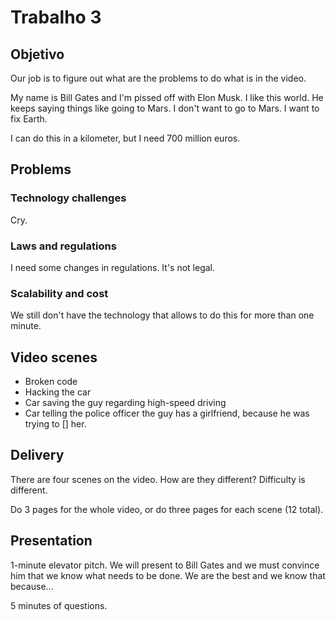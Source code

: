 # Trabalho 3
## Objetivo
Our job is to figure out what are the problems to do what is in the video.

My name is Bill Gates and I'm pissed off with Elon Musk. I like this world.
He keeps saying things like going to Mars. I don't want to go to Mars. I want to fix Earth.

I can do this in a kilometer, but I need 700 million euros. 

## Problems
### Technology challenges
Cry.

### Laws and regulations
I need some changes in regulations. It's not legal.

### Scalability and cost
We still don't have the technology that allows to do this for more than one minute.

## Video scenes
- Broken code
- Hacking the car
- Car saving the guy regarding high-speed driving
- Car telling the police officer the guy has a girlfriend, because he was trying to [] her.

## Delivery
There are four scenes on the video. How are they different? Difficulty is different.

Do 3 pages for the whole video, or do three pages for each scene (12 total).

## Presentation
1-minute elevator pitch.
We will present to Bill Gates and we must convince him that we know what needs to be done.
We are the best and we know that because...

5 minutes of questions.
